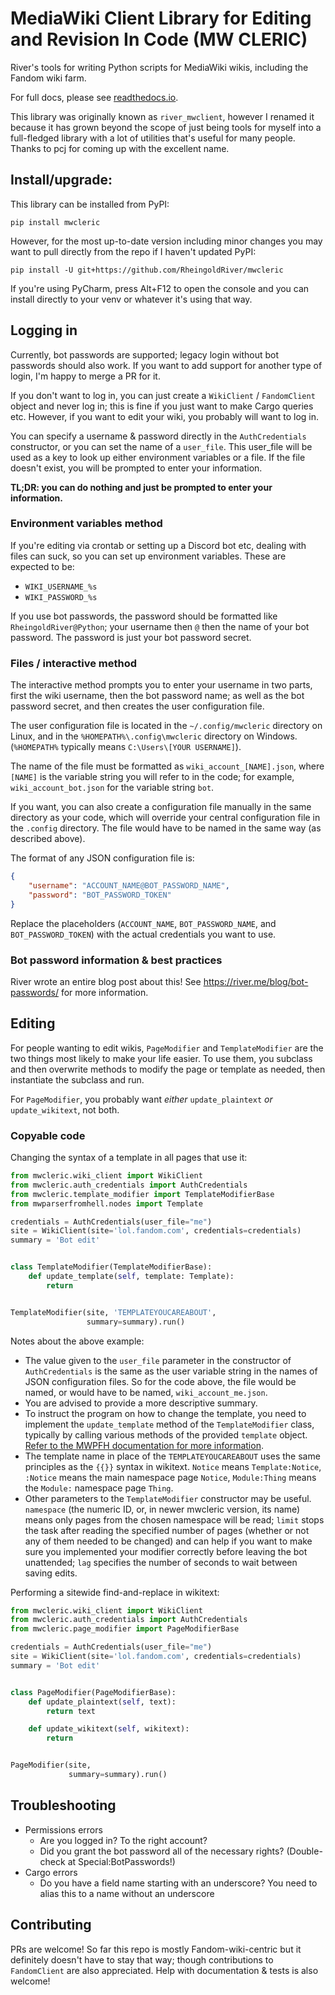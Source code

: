 # MediaWiki Client Library for Editing and Revision In Code (MW CLERIC)

River's tools for writing Python scripts for MediaWiki wikis, including the Fandom wiki farm.

For full docs, please see [readthedocs.io](https://mwcleric.readthedocs.io/en/latest/index.html).

This library was originally known as `river_mwclient`, however I renamed it because it has grown beyond the scope of just being tools for myself into a full-fledged library with a lot of utilities that's useful for many people. Thanks to pcj for coming up with the excellent name.

## Install/upgrade:
This library can be installed from PyPI:
```
pip install mwcleric
```

However, for the most up-to-date version including minor changes you may want to pull directly from the repo if I haven't updated PyPI:
```
pip install -U git+https://github.com/RheingoldRiver/mwcleric
```

If you're using PyCharm, press Alt+F12 to open the console and you can install directly to your venv or whatever it's using that way.

## Logging in

Currently, bot passwords are supported; legacy login without bot passwords should also work. If you want to add support for another type of login, I'm happy to merge a PR for it.

If you don't want to log in, you can just create a `WikiClient` / `FandomClient` object and never log in; this is fine if you just want to make Cargo queries etc. However, if you want to edit your wiki, you probably will want to log in.

You can specify a username & password directly in the `AuthCredentials` constructor, or you can set the name of a `user_file`. This user_file will be used as a key to look up either environment variables or a file. If the file doesn't exist, you will be prompted to enter your information.

**TL;DR: you can do nothing and just be prompted to enter your information.**

### Environment variables method

If you're editing via crontab or setting up a Discord bot etc, dealing with files can suck, so you can set up environment variables. These are expected to be:

* `WIKI_USERNAME_%s`
* `WIKI_PASSWORD_%s`

If you use bot passwords, the password should be formatted like `RheingoldRiver@Python`; your username then `@` then the name of your bot password. The password is just your bot password secret.

### Files / interactive method
The interactive method prompts you to enter your username in two parts, first the wiki username, then the bot password name; as well as the bot password secret, and then creates the user configuration file.

The user configuration file is located in the `~/.config/mwcleric` directory on Linux, and in the `%HOMEPATH%\.config\mwcleric` directory on Windows. (`%HOMEPATH%` typically means `C:\Users\[YOUR USERNAME]`).

The name of the file must be formatted as `wiki_account_[NAME].json`, where `[NAME]` is the variable string you will refer to in the code; for example, `wiki_account_bot.json` for the variable string `bot`.

If you want, you can also create a configuration file manually in the same directory as your code, which will override your central configuration file in the `.config` directory. The file would have to be named in the same way (as described above).

The format of any JSON configuration file is:

```json
{
    "username": "ACCOUNT_NAME@BOT_PASSWORD_NAME",
    "password": "BOT_PASSWORD_TOKEN"
}
```
Replace the placeholders (`ACCOUNT_NAME`, `BOT_PASSWORD_NAME`, and `BOT_PASSWORD_TOKEN`) with the actual credentials you want to use.

### Bot password information & best practices
River wrote an entire blog post about this! See https://river.me/blog/bot-passwords/ for more information.

## Editing
For people wanting to edit wikis, `PageModifier` and `TemplateModifier` are the two things most likely to make your life easier. To use them, you subclass and then overwrite methods to modify the page or template as needed, then instantiate the subclass and run. 

For `PageModifier`, you probably want *either* `update_plaintext` *or* `update_wikitext`, not both.
### Copyable code 
Changing the syntax of a template in all pages that use it:
```python
from mwcleric.wiki_client import WikiClient
from mwcleric.auth_credentials import AuthCredentials
from mwcleric.template_modifier import TemplateModifierBase
from mwparserfromhell.nodes import Template

credentials = AuthCredentials(user_file="me")
site = WikiClient(site='lol.fandom.com', credentials=credentials)
summary = 'Bot edit'


class TemplateModifier(TemplateModifierBase):
	def update_template(self, template: Template):
		return


TemplateModifier(site, 'TEMPLATEYOUCAREABOUT',
                 summary=summary).run()

```
Notes about the above example:
 - The value given to the `user_file` parameter in the constructor of `AuthCredentials` is the same as the user variable string in the names of JSON configuration files. So for the code above, the file would be named, or would have to be named, `wiki_account_me.json`.
 - You are advised to provide a more descriptive summary.
 - To instruct the program on how to change the template, you need to implement the `update_template` method of the `TemplateModifier` class, typically by calling various methods of the provided `template` object. [Refer to the MWPFH documentation for more information](https://mwparserfromhell.readthedocs.io/en/latest/api/mwparserfromhell.nodes.html#module-mwparserfromhell.nodes.template).
 - The template name in place of the `TEMPLATEYOUCAREABOUT` uses the same principles as the `{{}}` syntax in wikitext. `Notice` means `Template:Notice`, `:Notice` means the main namespace page `Notice`, `Module:Thing` means the `Module:` namespace page `Thing`.
 - Other parameters to the `TemplateModifier` constructor may be useful. `namespace` (the numeric ID, or, in newer mwcleric version, its name) means only pages from the chosen namespace will be read; `limit` stops the task after reading the specified number of pages (whether or not any of them needed to be changed) and can help if you want to make sure you implemented your modifier correctly before leaving the bot unattended; `lag` specifies the number of seconds to wait between saving edits.

Performing a sitewide find-and-replace in wikitext: 
```python
from mwcleric.wiki_client import WikiClient
from mwcleric.auth_credentials import AuthCredentials
from mwcleric.page_modifier import PageModifierBase

credentials = AuthCredentials(user_file="me")
site = WikiClient(site='lol.fandom.com', credentials=credentials)
summary = 'Bot edit'


class PageModifier(PageModifierBase):
    def update_plaintext(self, text):
        return text

    def update_wikitext(self, wikitext):
        return


PageModifier(site,
             summary=summary).run()
```

## Troubleshooting
* Permissions errors
    * Are you logged in? To the right account?
    * Did you grant the bot password all of the necessary rights? (Double-check at Special:BotPasswords!)
* Cargo errors
    * Do you have a field name starting with an underscore? You need to alias this to a name without an underscore

## Contributing
PRs are welcome! So far this repo is mostly Fandom-wiki-centric but it definitely doesn't have to stay that way; though contributions to `FandomClient` are also appreciated. Help with documentation & tests is also welcome!

